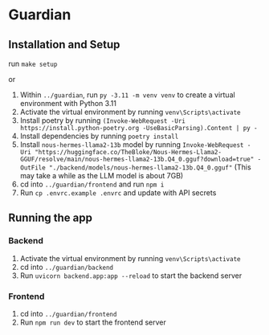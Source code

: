# Guardian

## Installation and Setup

run `make setup`

or

1. Within `../guardian`, run `py -3.11 -m venv venv` to create a virtual environment with Python 3.11
2. Activate the virtual environment by running `venv\Scripts\activate`
3. Install poetry by running `(Invoke-WebRequest -Uri https://install.python-poetry.org -UseBasicParsing).Content | py -`
4. Install dependencies by running `poetry install`
6. Install `nous-hermes-llama2-13b` model by running `Invoke-WebRequest -Uri "https://huggingface.co/TheBloke/Nous-Hermes-Llama2-GGUF/resolve/main/nous-hermes-llama2-13b.Q4_0.gguf?download=true" -OutFile "./backend/models/nous-hermes-llama2-13b.Q4_0.gguf"` (This may take a while as the LLM model is about 7GB)
7. cd into `../guardian/frontend` and run `npm i`
8. Run `cp .envrc.example .envrc` and update with API secrets

## Running the app

### Backend

1. Activate the virtual environment by running `venv\Scripts\activate`
2. cd into `../guardian/backend`
3. Run `uvicorn backend.app:app --reload` to start the backend server

### Frontend

1. cd into `../guardian/frontend`
2. Run `npm run dev` to start the frontend server
